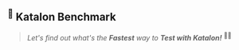 ## <sup>🚀</sup> Katalon Benchmark
> *Let's find out what's the **Fastest** way to **Test with Katalon!*** <sup>👨‍🔬</sup>
